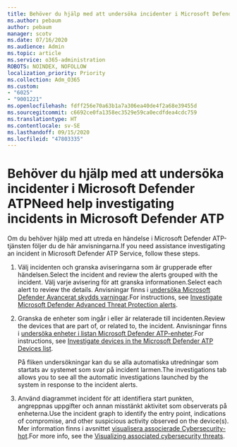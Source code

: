 ```yaml
---
title: Behöver du hjälp med att undersöka incidenter i Microsoft Defender ATP
ms.author: pebaum
author: pebaum
manager: scotv
ms.date: 07/16/2020
ms.audience: Admin
ms.topic: article
ms.service: o365-administration
ROBOTS: NOINDEX, NOFOLLOW
localization_priority: Priority
ms.collection: Adm_O365
ms.custom:
- "6025"
- "9001221"
ms.openlocfilehash: fdff256e70a63b1a7a306ea40de4f2a68e39455d
ms.sourcegitcommit: c6692ce0fa1358ec3529e59ca0ecdfdea4cdc759
ms.translationtype: HT
ms.contentlocale: sv-SE
ms.lasthandoff: 09/15/2020
ms.locfileid: "47803335"
---
```

# <a name="need-help-investigating-incidents-in-microsoft-defender-atp"></a><span data-ttu-id="b51af-102">Behöver du hjälp med att undersöka incidenter i Microsoft Defender ATP</span><span class="sxs-lookup"><span data-stu-id="b51af-102">Need help investigating incidents in Microsoft Defender ATP</span></span>

<span data-ttu-id="b51af-103">Om du behöver hjälp med att utreda en händelse i Microsoft Defender ATP-tjänsten följer du de här anvisningarna.</span><span class="sxs-lookup"><span data-stu-id="b51af-103">If you need assistance investigating an incident in Microsoft Defender ATP Service, follow these steps.</span></span>

1. <span data-ttu-id="b51af-104">Välj incidenten och granska aviseringarna som är grupperade efter händelsen.</span><span class="sxs-lookup"><span data-stu-id="b51af-104">Select the incident and review the alerts grouped with the incident.</span></span> <span data-ttu-id="b51af-105">Välj varje avisering för att granska informationen.</span><span class="sxs-lookup"><span data-stu-id="b51af-105">Select each alert to review the details.</span></span> <span data-ttu-id="b51af-106">Anvisningar finns i [undersöka Microsoft Defender Avancerat skydds varningar](https://docs.microsoft.com/windows/security/threat-protection/microsoft-defender-atp/investigate-alerts).</span><span class="sxs-lookup"><span data-stu-id="b51af-106">For instructions, see [Investigate Microsoft Defender Advanced Threat Protection alerts](https://docs.microsoft.com/windows/security/threat-protection/microsoft-defender-atp/investigate-alerts).</span></span>
2. <span data-ttu-id="b51af-107">Granska de enheter som ingår i eller är relaterade till incidenten.</span><span class="sxs-lookup"><span data-stu-id="b51af-107">Review the devices that are part of, or related to, the incident.</span></span> <span data-ttu-id="b51af-108">Anvisningar finns i [undersöka enheter i listan Microsoft Defender ATP-enheter](https://docs.microsoft.com/windows/security/threat-protection/microsoft-defender-atp/investigate-machines).</span><span class="sxs-lookup"><span data-stu-id="b51af-108">For instructions, see [Investigate devices in the Microsoft Defender ATP Devices list](https://docs.microsoft.com/windows/security/threat-protection/microsoft-defender-atp/investigate-machines).</span></span><br/>
 
    <span data-ttu-id="b51af-109">På fliken undersökningar kan du se alla automatiska utredningar som startats av systemet som svar på incident larmen.</span><span class="sxs-lookup"><span data-stu-id="b51af-109">The investigations tab allows you to see all the automatic investigations launched by the system in response to the incident alerts.</span></span>
3. <span data-ttu-id="b51af-110">Använd diagrammet incident för att identifiera start punkten, angreppnas uppgifter och annan misstänkt aktivitet som observerats på enheterna.</span><span class="sxs-lookup"><span data-stu-id="b51af-110">Use the incident graph to identify the entry point, indications of compromise, and other suspicious activity observed on the device(s).</span></span> <span data-ttu-id="b51af-111">Mer information finns i avsnittet [visualisera associerade Cybersecurity-hot](https://docs.microsoft.com/windows/security/threat-protection/microsoft-defender-atp/investigate-incidents#visualizing-associated-cybersecurity-threats).</span><span class="sxs-lookup"><span data-stu-id="b51af-111">For more info, see the [Visualizing associated cybersecurity threats](https://docs.microsoft.com/windows/security/threat-protection/microsoft-defender-atp/investigate-incidents#visualizing-associated-cybersecurity-threats).</span></span>  